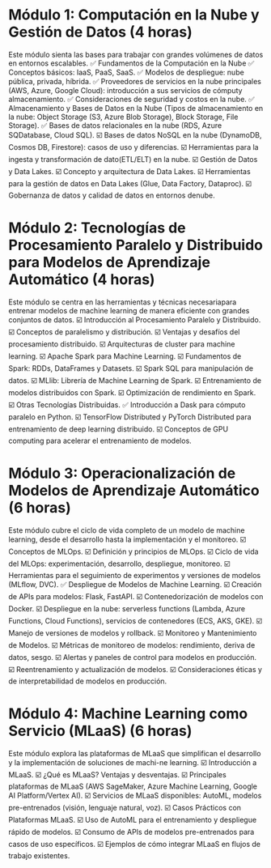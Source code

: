 # Módulo 1: Computación en la Nube y Gestión de Datos (4 horas)
Este módulo sienta las bases para trabajar con grandes volúmenes de datos en entornos escalables.
✅ Fundamentos de la Computación en la Nube
✅ Conceptos básicos: IaaS, PaaS, SaaS.
✅ Modelos de despliegue: nube pública, privada, híbrida.
✅ Proveedores de servicios en la nube principales (AWS, Azure, Google Cloud): introducción a sus servicios de cómputy almacenamiento.
✅ Consideraciones de seguridad y costos en la nube.
✅ Almacenamiento y Bases de Datos en la Nube (Tipos de almacenamiento en la nube: Object Storage (S3, Azure Blob Storage), Block Storage, File Storage).
✅ Bases de datos relacionales en la nube (RDS, Azure SQDatabase, Cloud SQL).
☑️ Bases de datos NoSQL en la nube (DynamoDB, Cosmos DB, Firestore): casos de uso y diferencias.
☑️ Herramientas para la ingesta y transformación de dato(ETL/ELT) en la nube.
☑️ Gestión de Datos y Data Lakes.
☑️ Concepto y arquitectura de Data Lakes.
☑️ Herramientas para la gestión de datos en Data Lakes (Glue, Data Factory, Dataproc).
☑️ Gobernanza de datos y calidad de datos en entornos denube.

# Módulo 2: Tecnologías de Procesamiento Paralelo y Distribuido para Modelos de Aprendizaje Automático (4 horas)
Este módulo se centra en las herramientas y técnicas necesariapara entrenar modelos de machine learning de manera eficiente con grandes conjuntos de datos.
☑️ Introducción al Procesamiento Paralelo y Distribuido.
☑️ Conceptos de paralelismo y distribución.
☑️ Ventajas y desafíos del procesamiento distribuido.
☑️ Arquitecturas de cluster para machine learning.
☑️ Apache Spark para Machine Learning.
☑️ Fundamentos de Spark: RDDs, DataFrames y Datasets.
☑️ Spark SQL para manipulación de datos.
☑️ MLlib: Librería de Machine Learning de Spark.
☑️ Entrenamiento de modelos distribuidos con Spark.
☑️ Optimización de rendimiento en Spark.
☑️ Otras Tecnologías Distribuidas.
✅ Introducción a Dask para cómputo paralelo en Python.
☑️ TensorFlow Distributed y PyTorch Distributed para entrenamiento de deep learning distribuido.
☑️ Conceptos de GPU computing para acelerar el entrenamiento de modelos.

# Módulo 3: Operacionalización de Modelos de Aprendizaje Automático (6 horas)
Este módulo cubre el ciclo de vida completo de un modelo de machine learning, desde el desarrollo hasta la implementación y el monitoreo.
☑️ Conceptos de MLOps.
☑️ Definición y principios de MLOps.
☑️ Ciclo de vida del MLOps: experimentación, desarrollo, despliegue, monitoreo.
☑️ Herramientas para el seguimiento de experimentos y versiones de modelos (MLflow, DVC).
✅ Despliegue de Modelos de Machine Learning.
☑️ Creación de APIs para modelos: Flask, FastAPI.
☑️ Contenedorización de modelos con Docker.
☑️ Despliegue en la nube: serverless functions (Lambda, Azure Functions, Cloud Functions), servicios de contenedores (ECS, AKS, GKE).
☑️ Manejo de versiones de modelos y rollback.
☑️ Monitoreo y Mantenimiento de Modelos.
☑️ Métricas de monitoreo de modelos: rendimiento, deriva de datos, sesgo.
☑️ Alertas y paneles de control para modelos en producción.
☑️ Reentrenamiento y actualización de modelos.
☑️ Consideraciones éticas y de interpretabilidad de modelos en producción.

# Módulo 4: Machine Learning como Servicio (MLaaS) (6 horas)
Este módulo explora las plataformas de MLaaS que simplifican el desarrollo y la implementación de soluciones de machi-ne learning.
☑️ Introducción a MLaaS.
☑️ ¿Qué es MLaaS? Ventajas y desventajas.
☑️ Principales plataformas de MLaaS (AWS SageMaker, Azure Machine Learning, Google AI Platform/Vertex AI).
☑️ Servicios de MLaaS disponibles: AutoML, modelos pre-entrenados (visión, lenguaje natural, voz).
☑️ Casos Prácticos con Plataformas MLaaS.
☑️ Uso de AutoML para el entrenamiento y despliegue rápido de modelos.
☑️ Consumo de APIs de modelos pre-entrenados para casos de uso específicos.
☑️ Ejemplos de cómo integrar MLaaS en flujos de trabajo existentes.